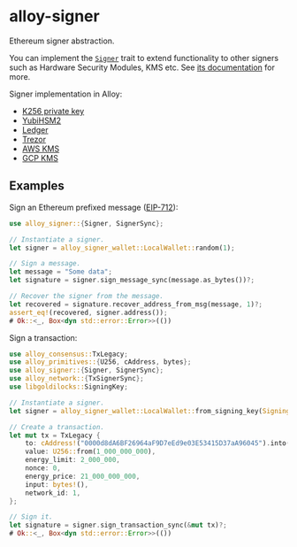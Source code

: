 # alloy-signer

Ethereum signer abstraction.

You can implement the [`Signer`][Signer] trait to extend functionality to other signers
such as Hardware Security Modules, KMS etc. See [its documentation][Signer] for more.

Signer implementation in Alloy:
- [K256 private key](../signer-wallet/src/private_key.rs)
- [YubiHSM2](../signer-wallet/src/yubi.rs)
- [Ledger](../signer-ledger/)
- [Trezor](../signer-trezor/)
- [AWS KMS](../signer-aws/)
- [GCP KMS](../signer-gcp/)

<!-- TODO: docs.rs -->
[Signer]: https://alloy-rs.github.io/alloy/alloy_signer/trait.Signer.html

## Examples

Sign an Ethereum prefixed message ([EIP-712](https://eips.ethereum.org/EIPS/eip-712)):

```rust
use alloy_signer::{Signer, SignerSync};

// Instantiate a signer.
let signer = alloy_signer_wallet::LocalWallet::random(1);

// Sign a message.
let message = "Some data";
let signature = signer.sign_message_sync(message.as_bytes())?;

// Recover the signer from the message.
let recovered = signature.recover_address_from_msg(message, 1)?;
assert_eq!(recovered, signer.address());
# Ok::<_, Box<dyn std::error::Error>>(())
```

Sign a transaction:

```rust
use alloy_consensus::TxLegacy;
use alloy_primitives::{U256, cAddress, bytes};
use alloy_signer::{Signer, SignerSync};
use alloy_network::{TxSignerSync};
use libgoldilocks::SigningKey;

// Instantiate a signer.
let signer = alloy_signer_wallet::LocalWallet::from_signing_key(SigningKey::from_str("dcf2cbdd171a21c480aa7f53d77f31bb102282b3ff099c78e3118b37348c72f7dcf2cbdd171a21c480aa7f53d77f31bb102282b3ff099c78e3"), 1);

// Create a transaction.
let mut tx = TxLegacy {
    to: cAddress!("0000d8dA6BF26964aF9D7eEd9e03E53415D37aA96045").into(),
    value: U256::from(1_000_000_000),
    energy_limit: 2_000_000,
    nonce: 0,
    energy_price: 21_000_000_000,
    input: bytes!(),
    network_id: 1,
};

// Sign it.
let signature = signer.sign_transaction_sync(&mut tx)?;
# Ok::<_, Box<dyn std::error::Error>>(())
```

